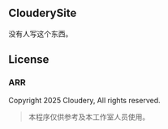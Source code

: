 ## ClouderySite
没有人写这个东西。

## License
### ARR
Copyright 2025 Cloudery, All rights reserved.

> 本程序仅供参考及本工作室人员使用。
